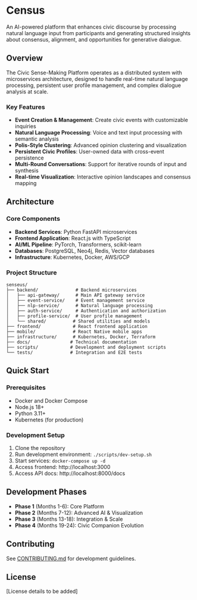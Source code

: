 # Census

An AI-powered platform that enhances civic discourse by processing natural language input from participants and generating structured insights about consensus, alignment, and opportunities for generative dialogue.

## Overview

The Civic Sense-Making Platform operates as a distributed system with microservices architecture, designed to handle real-time natural language processing, persistent user profile management, and complex dialogue analysis at scale.

### Key Features

- **Event Creation & Management**: Create civic events with customizable inquiries
- **Natural Language Processing**: Voice and text input processing with semantic analysis
- **Polis-Style Clustering**: Advanced opinion clustering and visualization
- **Persistent Civic Profiles**: User-owned data with cross-event persistence
- **Multi-Round Conversations**: Support for iterative rounds of input and synthesis
- **Real-time Visualization**: Interactive opinion landscapes and consensus mapping

## Architecture

### Core Components

- **Backend Services**: Python FastAPI microservices
- **Frontend Application**: React.js with TypeScript
- **AI/ML Pipeline**: PyTorch, Transformers, scikit-learn
- **Databases**: PostgreSQL, Neo4j, Redis, Vector databases
- **Infrastructure**: Kubernetes, Docker, AWS/GCP

### Project Structure

```
senseus/
├── backend/              # Backend microservices
│   ├── api-gateway/      # Main API gateway service
│   ├── event-service/    # Event management service
│   ├── nlp-service/      # Natural language processing
│   ├── auth-service/     # Authentication and authorization
│   ├── profile-service/  # User profile management
│   └── shared/          # Shared utilities and models
├── frontend/            # React frontend application
├── mobile/              # React Native mobile apps
├── infrastructure/      # Kubernetes, Docker, Terraform
├── docs/               # Technical documentation
├── scripts/            # Development and deployment scripts
└── tests/              # Integration and E2E tests
```

## Quick Start

### Prerequisites

- Docker and Docker Compose
- Node.js 18+
- Python 3.11+
- Kubernetes (for production)

### Development Setup

1. Clone the repository
2. Run development environment: `./scripts/dev-setup.sh`
3. Start services: `docker-compose up -d`
4. Access frontend: http://localhost:3000
5. Access API docs: http://localhost:8000/docs

## Development Phases

- **Phase 1** (Months 1-6): Core Platform
- **Phase 2** (Months 7-12): Advanced AI & Visualization
- **Phase 3** (Months 13-18): Integration & Scale
- **Phase 4** (Months 19-24): Civic Companion Evolution

## Contributing

See [CONTRIBUTING.md](./CONTRIBUTING.md) for development guidelines.

## License

[License details to be added] 